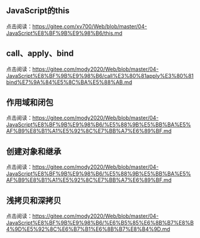 ## JavaScript的this  

点击阅读：https://gitee.com/xv700/Web/blob/master/04-JavaScript%E8%BF%9B%E9%98%B6/this.md  


## call、apply、bind  

点击阅读：https://gitee.com/mody2020/Web/blob/master/04-JavaScript%E8%BF%9B%E9%98%B6/call%E3%80%81apply%E3%80%81bind%E7%9A%84%E5%8C%BA%E5%88%AB.md
 

## 作用域和闭包  

点击阅读：https://gitee.com/mody2020/Web/blob/master/04-JavaScript%E8%BF%9B%E9%98%B6/%E5%88%9B%E5%BB%BA%E5%AF%B9%E8%B1%A1%E5%92%8C%E7%BB%A7%E6%89%BF.md  


## 创建对象和继承

点击阅读：https://gitee.com/mody2020/Web/blob/master/04-JavaScript%E8%BF%9B%E9%98%B6/%E5%88%9B%E5%BB%BA%E5%AF%B9%E8%B1%A1%E5%92%8C%E7%BB%A7%E6%89%BF.md

## 浅拷贝和深拷贝

点击阅读：https://gitee.com/mody2020/Web/blob/master/04-JavaScript%E8%BF%9B%E9%98%B6/%E6%B5%85%E6%8B%B7%E8%B4%9D%E5%92%8C%E6%B7%B1%E6%8B%B7%E8%B4%9D.md